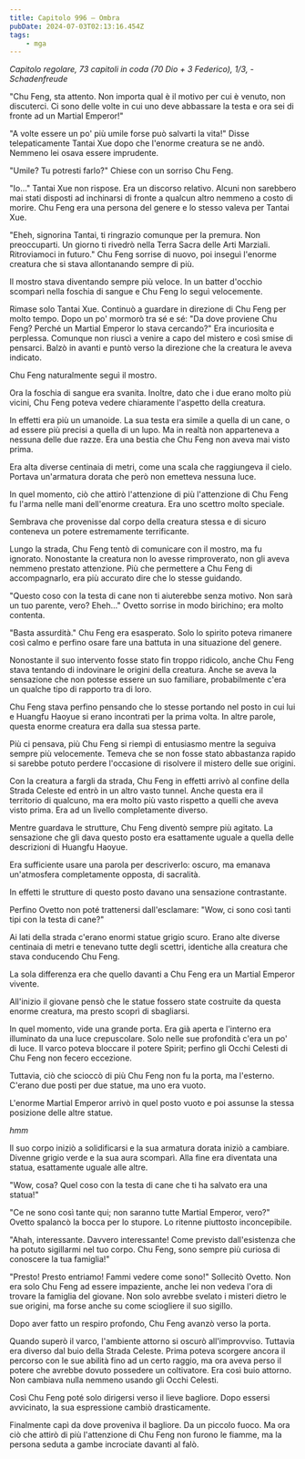 ```yaml
---
title: Capitolo 996 – Ombra
pubDate: 2024-07-03T02:13:16.454Z
tags:
    - mga
---
```



<em>Capitolo regolare,
73 capitoli in coda (70 Dio + 3 Federico), 1/3,
-Schadenfreude</em>


"Chu Feng, sta attento. Non importa qual è il motivo per cui è venuto, non discuterci. Ci sono delle volte in cui uno deve abbassare la testa e ora sei di fronte ad un Martial Emperor!"


"A volte essere un po' più umile forse può salvarti la vita!" Disse telepaticamente Tantai Xue dopo che l'enorme creatura se ne andò. Nemmeno lei osava essere imprudente.


"Umile? Tu potresti farlo?" Chiese con un sorriso Chu Feng.


"Io..." Tantai Xue non rispose. Era un discorso relativo. Alcuni non sarebbero mai stati disposti ad inchinarsi di fronte a qualcun altro nemmeno a costo di morire. Chu Feng era una persona del genere e lo stesso valeva per Tantai Xue.


"Eheh, signorina Tantai, ti ringrazio comunque per la premura. Non preoccuparti. Un giorno ti rivedrò nella Terra Sacra delle Arti Marziali. Ritroviamoci in futuro." Chu Feng sorrise di nuovo, poi inseguì l'enorme creatura che si stava allontanando sempre di più.


Il mostro stava diventando sempre più veloce. In un batter d'occhio scomparì nella foschia di sangue e Chu Feng lo seguì velocemente.


Rimase solo Tantai Xue. Continuò a guardare in direzione di Chu Feng per molto tempo. Dopo un po' mormorò tra sé e sé: "Da dove proviene Chu Feng? Perché un Martial Emperor lo stava cercando?" Era incuriosita e perplessa. Comunque non riuscì a venire a capo del mistero e così smise di pensarci. Balzò in avanti e puntò verso la direzione che la creatura le aveva indicato.


Chu Feng naturalmente seguì il mostro.


Ora la foschia di sangue era svanita. Inoltre, dato che i due erano molto più vicini, Chu Feng poteva vedere chiaramente l'aspetto della creatura.


In effetti era più un umanoide. La sua testa era simile a quella di un cane, o ad essere più precisi a quella di un lupo. Ma in realtà non apparteneva a nessuna delle due razze. Era una bestia che Chu Feng non aveva mai visto prima.


Era alta diverse centinaia di metri, come una scala che raggiungeva il cielo. Portava un'armatura dorata che però non emetteva nessuna luce.


In quel momento, ciò che attirò l'attenzione di più l'attenzione di Chu Feng fu l'arma nelle mani dell'enorme creatura. Era uno scettro molto speciale.


Sembrava che provenisse dal corpo della creatura stessa e di sicuro conteneva un potere estremamente terrificante.


Lungo la strada, Chu Feng tentò di comunicare con il mostro, ma fu ignorato. Nonostante la creatura non lo avesse rimproverato, non gli aveva nemmeno prestato attenzione. Più che permettere a Chu Feng di accompagnarlo, era più accurato dire che lo stesse guidando.


"Questo coso con la testa di cane non ti aiuterebbe senza motivo. Non sarà un tuo parente, vero? Eheh..." Ovetto sorrise in modo birichino; era molto contenta.


"Basta assurdità." Chu Feng era esasperato. Solo lo spirito poteva rimanere così calmo e perfino osare fare una battuta in una situazione del genere.


Nonostante il suo intervento fosse stato fin troppo ridicolo, anche Chu Feng stava tentando di indovinare le origini della creatura. Anche se aveva la sensazione che non potesse essere un suo familiare, probabilmente c'era un qualche tipo di rapporto tra di loro.


Chu Feng stava perfino pensando che lo stesse portando nel posto in cui lui e Huangfu Haoyue si erano incontrati per la prima volta. In altre parole, questa enorme creatura era dalla sua stessa parte.


Più ci pensava, più Chu Feng si riempì di entusiasmo mentre la seguiva sempre più velocemente. Temeva che se non fosse stato abbastanza rapido si sarebbe potuto perdere l'occasione di risolvere il mistero delle sue origini.


Con la creatura a fargli da strada, Chu Feng in effetti arrivò al confine della Strada Celeste ed entrò in un altro vasto tunnel. Anche questa era il territorio di qualcuno, ma era molto più vasto rispetto a quelli che aveva visto prima. Era ad un livello completamente diverso.


Mentre guardava le strutture, Chu Feng diventò sempre più agitato. La sensazione che gli dava questo posto era esattamente uguale a quella delle descrizioni di Huangfu Haoyue.


Era sufficiente usare una parola per descriverlo: oscuro, ma emanava un'atmosfera completamente opposta, di sacralità.


In effetti le strutture di questo posto davano una sensazione contrastante.


Perfino Ovetto non poté trattenersi dall'esclamare: "Wow, ci sono così tanti tipi con la testa di cane?"


Ai lati della strada c'erano enormi statue grigio scuro. Erano alte diverse centinaia di metri e tenevano tutte degli scettri, identiche alla creatura che stava conducendo Chu Feng.


La sola differenza era che quello davanti a Chu Feng era un Martial Emperor vivente.


All'inizio il giovane pensò che le statue fossero state costruite da questa enorme creatura, ma presto scoprì di sbagliarsi.


In quel momento, vide una grande porta. Era già aperta e l'interno era illuminato da una luce crepuscolare. Solo nelle sue profondità c'era un po' di luce. Il varco poteva bloccare il potere Spirit; perfino gli Occhi Celesti di Chu Feng non fecero eccezione.


Tuttavia, ciò che scioccò di più Chu Feng non fu la porta, ma l'esterno. C'erano due posti per due statue, ma uno era vuoto.


L'enorme Martial Emperor arrivò in quel posto vuoto e poi assunse la stessa posizione delle altre statue.


*hmm*


Il suo corpo iniziò a solidificarsi e la sua armatura dorata iniziò a cambiare. Divenne grigio verde e la sua aura scomparì. Alla fine era diventata una statua, esattamente uguale alle altre.


"Wow, cosa? Quel coso con la testa di cane che ti ha salvato era una statua!"


"Ce ne sono così tante qui; non saranno tutte Martial Emperor, vero?" Ovetto spalancò la bocca per lo stupore. Lo ritenne piuttosto inconcepibile.


"Ahah, interessante. Davvero interessante! Come previsto dall'esistenza che ha potuto sigillarmi nel tuo corpo. Chu Feng, sono sempre più curiosa di conoscere la tua famiglia!"


"Presto! Presto entriamo! Fammi vedere come sono!" Sollecitò Ovetto. Non era solo Chu Feng ad essere impaziente, anche lei non vedeva l'ora di trovare la famiglia del giovane. Non solo avrebbe svelato i misteri dietro le sue origini, ma forse anche su come sciogliere il suo sigillo.


Dopo aver fatto un respiro profondo, Chu Feng avanzò verso la porta.


Quando superò il varco, l'ambiente attorno si oscurò all'improvviso. Tuttavia era diverso dal buio della Strada Celeste. Prima poteva scorgere ancora il percorso con le sue abilità fino ad un certo raggio, ma ora aveva perso il potere che avrebbe dovuto possedere un coltivatore. Era così buio attorno. Non cambiava nulla nemmeno usando gli Occhi Celesti.


Così Chu Feng poté solo dirigersi verso il lieve bagliore. Dopo essersi avvicinato, la sua espressione cambiò drasticamente.


Finalmente capì da dove proveniva il bagliore. Da un piccolo fuoco. Ma ora ciò che attirò di più l'attenzione di Chu Feng non furono le fiamme, ma la persona seduta a gambe incrociate davanti al falò.
                                


                                



